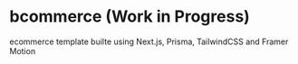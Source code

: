 # bcommerce (Work in Progress)

ecommerce template builte using Next.js, Prisma, TailwindCSS and Framer Motion
